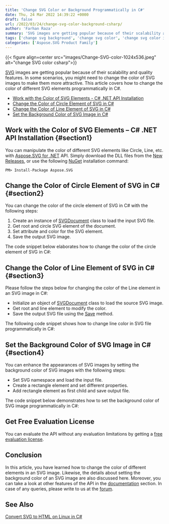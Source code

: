 ```yaml
---
title: 'Change SVG Color or Background Programmatically in C#'
date: Thu, 24 Mar 2022 14:39:22 +0000
draft: false
url: /2022/03/24/change-svg-color-background-csharp/
author: 'Farhan Raza'
summary: 'SVG images are getting popular because of their scalability and quality features. In some scenarios, you might need to change the color of SVG images to make them more attractive. This article covers how to **change the color of different SVG elements programmatically in C#**.'
tags: ['change svg background', 'change svg color', 'change svg color in csharp', 'edit svg elements', 'set svg background', 'set svg background in csharp']
categories: ['Aspose.SVG Product Family']
---
```




{{< figure align=center src="images/Change-SVG-color-1024x536.jpeg" alt="change SVG color csharp">}}


[SVG][1] images are getting popular because of their scalability and quality features. In some scenarios, you might need to change the color of SVG images to make them more attractive. This article covers how to change the color of different SVG elements programmatically in C#.

*   [Work with the Color of SVG Elements - C# .NET API Installation][2]
*   [Change the Color of Circle Element of SVG in C#][3]
*   [Change the Color of Line Element of SVG in C#][4]
*   [Set the Background Color of SVG Image in C#][5]

## Work with the Color of SVG Elements – C# .NET API Installation {#section1}

You can manipulate the color of different SVG elements like Circle, Line, etc. with [Aspose.SVG for .NET][6] API. Simply download the DLL files from the [New Releases][7], or use the following [NuGet][8] installation command:

```
PM> Install-Package Aspose.SVG
```

## Change the Color of Circle Element of SVG in C# {#section2}

You can change the color of the circle element of SVG in C# with the following steps:

1.  Create an instance of [SVGDocument][9] class to load the input SVG file.
2.  Get root and circle SVG element of the document.
3.  Set attribute and color for the SVG element.
4.  Save the output SVG image.

The code snippet below elaborates how to change the color of the circle element of SVG in C#:



## Change the Color of Line Element of SVG in C# {#section3}

Please follow the steps below for changing the color of the Line element in an SVG image in C#:

*   Initialize an object of [SVGDocument][10] class to load the source SVG image.
*   Get root and line element to modify the color.
*   Save the output SVG file using the [Save][11] method.

The following code snippet shows how to change line color in SVG file programmatically in C#:



## Set the Background Color of SVG Image in C# {#section4}

You can enhance the appearances of SVG images by setting the background color of SVG images with the following steps:

*   Set SVG namespace and load the input file.
*   Create a rectangle element and set different properties.
*   Add rectangle element as first child and save output file.

The code snippet below demonstrates how to set the background color of SVG image programmatically in C#:



## Get Free Evaluation License

You can evaluate the API without any evaluation limitations by getting a [free evaluation license][12].

## Conclusion

In this article, you have learned how to change the color of different elements in an SVG image. Likewise, the details about setting the background color of an SVG image are also discussed here. Moreover, you can take a look at other features of the API in the [documentation][13] section. In case of any queries, please write to us at the [forum][14].

## See Also

[Convert SVG to HTML on Linux in C#][15]




[1]: https://docs.fileformat.com/page-description-language/svg/
[2]: #section1
[3]: #section2
[4]: #section3
[5]: #section4
[6]: https://products.aspose.com/svg/net
[7]: https://releases.aspose.com/
[8]: https://www.nuget.org/packages/Aspose.SVG/
[9]: https://apireference.aspose.com/svg/net/aspose.svg/svgdocument
[10]: https://apireference.aspose.com/svg/net/aspose.svg/svgdocument
[11]: https://apireference.aspose.com/svg/net/aspose.svg/svgdocument/methods/save/index
[12]: https://purchase.aspose.com/temporary-license
[13]: https://docs.aspose.com/svg/net/
[14]: https://forum.aspose.com/
[15]: https://blog.aspose.com/2021/12/18/convert-svg-to-html-linux/




